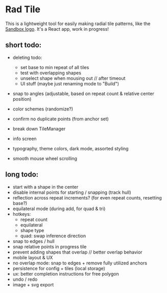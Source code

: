# Rad Tile

This is a lightweight tool for easily making radial tile patterns, like the [Sandbox logo](https://sandbox.is). It's a React app, work in progress!

## short todo:

-   deleting todo:

    -   set base to min repeat of all tiles
    -   test with overlapping shapes
    -   unselect shape when mousing out // after timeout
    -   UI stuff (maybe just renaming mode to "Build")

-   snap to angles (adjustable, based on repeat count & relative center position)
-   color schemes (randomize?)
-   confirm no duplicate points (from anchor set)
-   break down TileManager
-   info screen
-   typography, theme colors, dark mode, assorted styling
-   smooth mouse wheel scrolling

## long todo:

-   start with a shape in the center
-   disable internal points for starting / snapping (track hull)
-   reflection across repeat increments? (for even repeat counts, resetting base?)
-   equilateral mode (during add, for quad & tri)
-   hotkeys:
    -   repeat count
    -   equilateral
    -   shape type
    -   quad: swap inference direction
-   snap to edges / hull
-   snap relative points in progress tile
-   prevent adding shapes that overlap // better overlap behavior
-   mobile layout & UX
-   no overlap mode: snap to edges + remove fully utilized anchors
-   persistence for config + tiles (local storage)
-   ux: better completion instructions for free polygon
-   undo / redo
-   image + svg export
